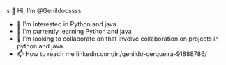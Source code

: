 s 👋 Hi, I’m @Genildocssss
- 👀 I’m interested in Python and java.
- 🌱 I’m currently learning Python and java
- 💞️ I’m looking to collaborate on that involve collaboration on projects in python and java.
- 📫 How to reach me linkedin.com/in/genildo-cerqueira-91888786/

<!---
Genildocs/Genildocs is a ✨ special ✨ repository because its `README.md` (this file) appears on your GitHub profile.
You can click the Preview link to take a look at your changes.
--->
